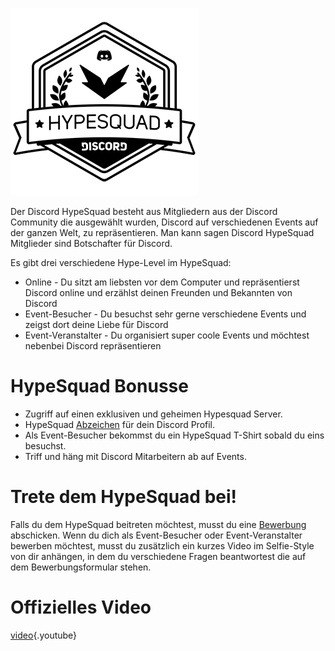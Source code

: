 <!-- TITLE: Hypesquad -->
<!-- SUBTITLE: Bist du auch schon gehyped? Denn ich fühle mich mega hype dir das Coolste erzählen zu können! c-->

![Hypesquadsmall](/uploads/hypesquad/hypesquadsmall.png "Hypesquadsmall")

Der Discord HypeSquad besteht aus Mitgliedern aus der Discord Community die ausgewählt wurden, Discord auf verschiedenen Events auf der ganzen Welt, zu repräsentieren. Man kann sagen Discord HypeSquad Mitglieder sind Botschafter für Discord. 

Es gibt drei verschiedene Hype-Level im HypeSquad:

* Online - Du sitzt am liebsten vor dem Computer und repräsentierst Discord online und erzählst deinen Freunden und Bekannten von Discord
* Event-Besucher - Du besuchst sehr gerne verschiedene Events und zeigst dort deine Liebe für Discord
* Event-Veranstalter - Du organisiert super coole Events und möchtest nebenbei Discord repräsentieren

# HypeSquad Bonusse

* Zugriff auf einen exklusiven und geheimen Hypesquad Server.
* HypeSquad [Abzeichen](/badges) für dein Discord Profil.
* Als Event-Besucher bekommst du ein HypeSquad T-Shirt sobald du eins besuchst.
* Triff und häng mit Discord Mitarbeitern ab auf Events.

# Trete dem HypeSquad bei!
Falls du dem HypeSquad beitreten möchtest, musst du eine [Bewerbung](https://discordapp.com/hypesquad) abschicken. Wenn du dich als Event-Besucher oder Event-Veranstalter bewerben möchtest, musst du zusätzlich ein kurzes Video im Selfie-Style von dir anhängen, in dem du verschiedene Fragen beantwortest die auf dem Bewerbungsformular stehen.

# Offizielles Video
[video](https://www.youtube.com/watch?v=rXZkTT-5m9o){.youtube}